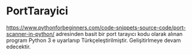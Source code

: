 # PortTarayici
https://www.pythonforbeginners.com/code-snippets-source-code/port-scanner-in-python/ adresinden basit bir port tarayıcı kodu olarak alınan program Python 3 e uyarlanıp Türkçeleştirilmiştir. Gelişitirlmeye devam edecektir.
